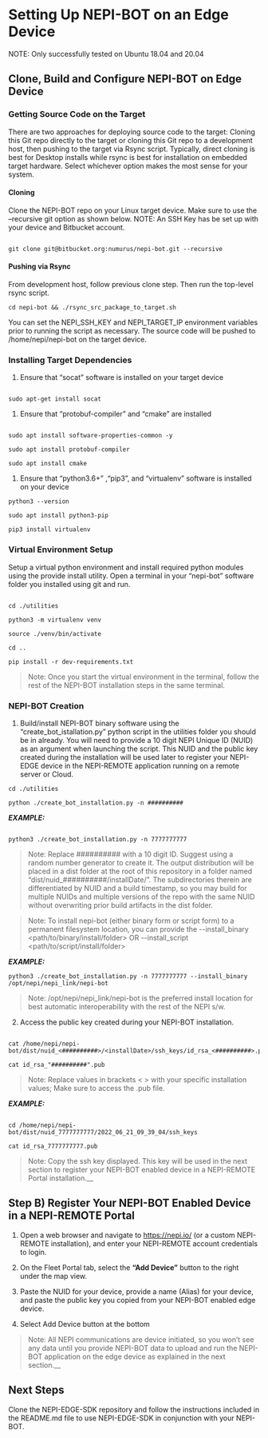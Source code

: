 # Setting Up NEPI-BOT on an Edge Device

NOTE: Only successfully tested on Ubuntu 18.04 and 20.04

## Clone, Build and Configure NEPI-BOT on Edge Device
### Getting Source Code on the Target
There are two approaches for deploying source code to the target: Cloning this Git repo directly to the target or cloning this Git repo to a development host, then pushing to the target via Rsync script. Typically, direct cloning is best for Desktop installs while rsync is best for installation on embedded target hardware. Select whichever option makes the most sense for your system.
#### Cloning
Clone the NEPI-BOT repo on your Linux target device. Make sure to use the –recursive git option as shown below. NOTE: An SSH Key has be set up with your device and Bitbucket account.

```

git clone git@bitbucket.org:numurus/nepi-bot.git --recursive

```
#### Pushing via Rsync
From development host, follow previous clone step. Then run the top-level rsync script.

```
cd nepi-bot && ./rsync_src_package_to_target.sh
```
You can set the NEPI_SSH_KEY and NEPI_TARGET_IP environment variables prior to running the script as necessary. The source code will be pushed to 
/home/nepi/nepi-bot
on the target device.

### Installing Target Dependencies

1. Ensure that “socat” software is installed on your target device

```

sudo apt-get install socat

```

1. Ensure that “protobuf-compiler” and “cmake” are installed

```

sudo apt install software-properties-common -y

sudo apt install protobuf-compiler

sudo apt install cmake

```

1. Ensure that “python3.6+” ,“pip3”, and “virtualenv” software is installed on your device

```
python3 --version

sudo apt install python3-pip

pip3 install virtualenv

```
### Virtual Environment Setup

Setup a virtual python environment and install required python modules using the provide install utility. Open a terminal in your “nepi-bot” software folder you installed using git and run.

```

cd ./utilities

python3 -m virtualenv venv

source ./venv/bin/activate

cd ..

pip install -r dev-requirements.txt

```

>Note: Once you start the virtual environment in the terminal, follow the rest of the NEPI-BOT installation steps in the same terminal.

### NEPI-BOT Creation
1) Build/install NEPI-BOT binary software using the “create_bot_istallation.py” python script in the utilities folder you should be in already. You will need to provide a 10 digit NEPI Unique ID (NUID) as an argument when launching the script. This NUID and the public key created during the installation will be used later to register your NEPI-EDGE device in the NEPI-REMOTE application running on a remote server or Cloud.

```
cd ./utilities

python ./create_bot_installation.py -n ##########

```

***EXAMPLE:***

```

python3 ./create_bot_installation.py -n 7777777777

```

> Note: Replace ########## with a 10 digit ID. Suggest using a random number generator to create it. The output distribution will be placed in a dist folder at the root of this repository in a folder named “dist/nuid_##########/installDate/”. The subdirectories therein are differentiated by NUID and a build timestamp, so you may build for multiple NUIDs and multiple versions of the repo with the same NUID without overwriting prior build artifacts in the dist folder.

> Note: To install nepi-bot (either binary form or script form) to a permanent filesystem location, you can provide the 
  --install_binary <path/to/binary/install/folder> OR
  --install_script <path/to/script/install/folder>

  ***EXAMPLE:***
  ```
  python3 ./create_bot_installation.py -n 7777777777 --install_binary /opt/nepi/nepi_link/nepi-bot
  ```

> Note: /opt/nepi/nepi_link/nepi-bot is the preferred install location for best automatic interoperability with the rest of the NEPI s/w.

2) Access the public key created during your NEPI-BOT installation.

```

cat /home/nepi/nepi-bot/dist/nuid_<##########>/<installDate>/ssh_keys/id_rsa_<##########>.pub

cat id_rsa_"##########".pub

```

>Note: Replace values in brackets < > with your specific installation values; Make sure to access the .pub file.



***EXAMPLE:***

```

cd /home/nepi/nepi-bot/dist/nuid_7777777777/2022_06_21_09_39_04/ssh_keys

cat id_rsa_7777777777.pub

```

>Note: Copy the ssh key displayed. This key will be used in the next section to register your NEPI-BOT enabled device in a NEPI-REMOTE Portal installation.__



## Step B) Register Your NEPI-BOT Enabled Device in a NEPI-REMOTE Portal



1) Open a web browser and navigate to https://nepi.io/ (or a custom NEPI-REMOTE installation), and enter your NEPI-REMOTE account credentials to login.

2) On the Fleet Portal tab, select the **“Add Device”** button to the right under the map view.

3) Paste the NUID for your device, provide a name (Alias) for your device, and paste the public key you copied from your NEPI-BOT enabled edge device.

4) Select Add Device button at the bottom



>Note: All NEPI communications are device initiated, so you won’t see any data until you provide NEPI-BOT data to upload and run the NEPI-BOT application on the edge device as explained in the next section.__

## Next Steps
Clone the NEPI-EDGE-SDK repository and follow the instructions  included in the README.md file to use NEPI-EDGE-SDK in conjunction with your NEPI-BOT.
